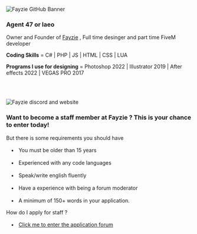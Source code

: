 ![Fayzie GitHub Banner](https://media.discordapp.net/attachments/1008481192405905440/1010706350759747634/header_new_color.png)

### Agent 47 or laeo
Owner and Founder of [Fayzie](https://fayzie.xyz) , Full time desinger and part time FiveM developer 

**Coding Skills** = C# | PHP | JS | HTML | CSS | LUA

**Programs I use for designing** = Photoshop 2022 | Illustrator 2019 | After effects 2022 | VEGAS PRO 2017 

<br>
<br>

![Fayzie discord and website](https://media.discordapp.net/attachments/1008481192405905440/1010709096565067806/unknown.png)

### Want to become a staff member at Fayzie ? This is your chance to enter today!
But there is some requirements you should have

ㅤ•ㅤYou must be older than 15 years

ㅤ•ㅤExperienced with any code languages

ㅤ•ㅤSpeak/write english fluently

ㅤ•ㅤHave a experience with being a forum moderator

ㅤ•ㅤA minimum of 150+ words in your application.



How do I apply for staff ?

ㅤ•ㅤ[Click me to enter the application forum](https://docs.google.com/forms/d/e/1FAIpQLSc4NVjfzEwY4_iQafgOfV6HYyyjHfpSLMXdw5w4mp8k32y_JA/viewform)
